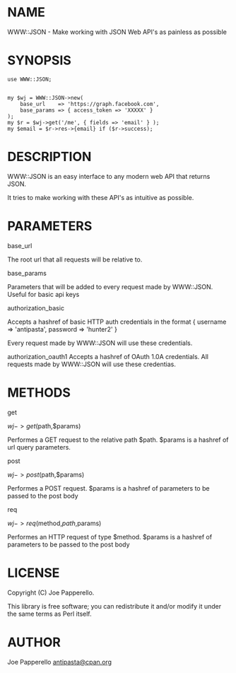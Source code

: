 # NAME

WWW::JSON - Make working with JSON Web API's as painless as possible

# SYNOPSIS

    use WWW::JSON;
    

    my $wj = WWW::JSON->new(
        base_url    => 'https://graph.facebook.com',
        base_params => { access_token => 'XXXXX' }
    );
    my $r = $wj->get('/me', { fields => 'email' } );
    my $email = $r->res->{email} if ($r->success);

# DESCRIPTION

WWW::JSON is an easy interface to any modern web API that returns JSON.

It tries to make working with these API's as intuitive as possible.



# PARAMETERS

base\_url

The root url that all requests will be relative to.

base\_params

Parameters that will be added to every request made by WWW::JSON. Useful for basic api keys

authorization\_basic

Accepts a hashref of basic HTTP auth credentials in the format { username => 'antipasta', password => 'hunter2' }

Every request made by WWW::JSON will use these credentials.

authorization\_oauth1
Accepts a hashref of OAuth 1.0A credentials. All requests made by WWW::JSON will use these credentias.



# METHODS

get

$wj->get($path,$params)

Performes a GET request to the relative path $path. $params is a hashref of url query parameters.

post

$wj->post($path,$params)

Performes a POST request. $params is a hashref of parameters to be passed to the post body

req

$wj->req($method,$path,$params)

Performes an HTTP request of type $method. $params is a hashref of parameters to be passed to the post body

# LICENSE

Copyright (C) Joe Papperello.

This library is free software; you can redistribute it and/or modify
it under the same terms as Perl itself.

# AUTHOR

Joe Papperello <antipasta@cpan.org>
